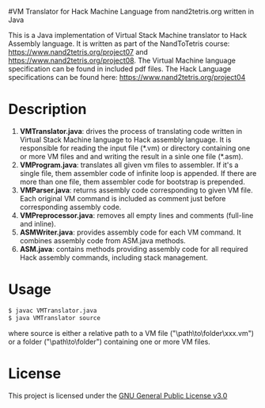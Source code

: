 #VM Translator for Hack Machine Language from nand2tetris.org written in Java

This is a Java implementation of Virtual Stack Machine translator to Hack Assembly language. 
It is written as part of the NandToTetris course: https://www.nand2tetris.org/project07 and https://www.nand2tetris.org/project08.
The Virtual Machine language specification can be found in included pdf files.
The Hack Language specifications can be found here: https://www.nand2tetris.org/project04


# Description

1. **VMTranslator.java**: drives the process of translating code written in Virtual Stack Machine language to Hack assembly language. 
It is responsible for reading the input file (\*.vm) or directory containing one or more VM files and and writing the result in a sinle one file (\*.asm).
2. **VMProgram.java**: translates all given vm files to assembler. If it's a single file, them assembler code of infinite loop is appended.
If there are more than one file, them assembler code for bootstrap is prepended.
3. **VMParser.java**: returns assembly code corresponding to given VM file. Each original VM command is included as comment just before corresponding assembly code.
4. **VMPreprocessor.java**: removes all empty lines and comments (full-line and inline).
5. **ASMWriter.java**: provides assembly code for each VM command. It combines assembly code from ASM.java methods.
6. **ASM.java**: contains methods providing assembly code for all required Hack assembly commands, including stack management.


# Usage

```bash
$ javac VMTranslator.java
$ java VMTranslator source
```

where source is either a relative path to a VM file ("\path\to\folder\xxx.vm") or a folder ("\path\to\folder\") containing one or more VM files.
 
 
# License

This project is licensed under the [GNU General Public License v3.0](LICENSE)

